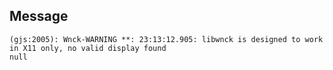 
## Message

```
(gjs:2005): Wnck-WARNING **: 23:13:12.905: libwnck is designed to work in X11 only, no valid display found
null
```
